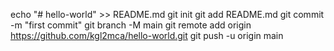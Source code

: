 echo "# hello-world" >> README.md
git init
git add README.md
git commit -m "first commit"
git branch -M main
git remote add origin https://github.com/kgl2mca/hello-world.git
git push -u origin main